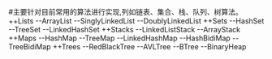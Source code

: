 #主要针对目前常用的算法进行实现,列如链表、集合、栈、队列、树算法。
++Lists
    --ArrayList
    --SinglyLinkedList
    --DoublyLinkedList
++Sets
    --HashSet
    --TreeSet
    --LinkedHashSet
++Stacks
    --LinkedListStack
    --ArrayStack
++Maps
    --HashMap
    --TreeMap
    --LinkedHashMap
    --HashBidiMap
    --TreeBidiMap
++Trees
    --RedBlackTree
    --AVLTree
    --BTree
    --BinaryHeap


